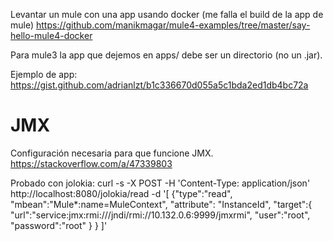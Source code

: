 Levantar un mule con una app usando docker (me falla el build de la app de mule)
https://github.com/manikmagar/mule4-examples/tree/master/say-hello-mule4-docker

Para mule3 la app que dejemos en apps/ debe ser un directorio (no un .jar).

Ejemplo de app:
https://gist.github.com/adrianlzt/b1c336670d055a5c1bda2ed1db4bc72a


# JMX
Configuración necesaria para que funcione JMX.
https://stackoverflow.com/a/47339803

Probado con jolokia:
curl -s -X POST -H 'Content-Type: application/json' http://localhost:8080/jolokia/read -d '[
  {"type":"read",
   "mbean":"Mule*:name=MuleContext",
   "attribute": "InstanceId",
   "target":{
     "url":"service:jmx:rmi:///jndi/rmi://10.132.0.6:9999/jmxrmi",
     "user":"root",
     "password":"root"
   }
  }
]'
